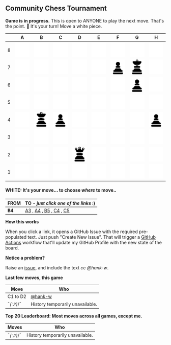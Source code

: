 
## Community Chess Tournament

**Game is in progress.** This is open to ANYONE to play the next move. That's the point. :wave:  It's your turn! Move a white piece.

|   | A | B | C | D | E | F | G | H |
| - | - | - | - | - | - | - | - | - |
| 8 | ![](https://raw.githubusercontent.com/hank-w/hank-w/master/chess_images/blank.png) | ![](https://raw.githubusercontent.com/hank-w/hank-w/master/chess_images/blank.png) | ![](https://raw.githubusercontent.com/hank-w/hank-w/master/chess_images/blank.png) | ![](https://raw.githubusercontent.com/hank-w/hank-w/master/chess_images/blank.png) | ![](https://raw.githubusercontent.com/hank-w/hank-w/master/chess_images/blank.png) | ![](https://raw.githubusercontent.com/hank-w/hank-w/master/chess_images/blank.png) | ![](https://raw.githubusercontent.com/hank-w/hank-w/master/chess_images/blank.png) | ![](https://raw.githubusercontent.com/hank-w/hank-w/master/chess_images/blank.png) |
| 7 | ![](https://raw.githubusercontent.com/hank-w/hank-w/master/chess_images/blank.png) | ![](https://raw.githubusercontent.com/hank-w/hank-w/master/chess_images/blank.png) | ![](https://raw.githubusercontent.com/hank-w/hank-w/master/chess_images/blank.png) | ![](https://raw.githubusercontent.com/hank-w/hank-w/master/chess_images/blank.png) | ![](https://raw.githubusercontent.com/hank-w/hank-w/master/chess_images/blank.png) | ![](https://raw.githubusercontent.com/hank-w/hank-w/master/chess_images/p.png) | ![](https://raw.githubusercontent.com/hank-w/hank-w/master/chess_images/k.png) | ![](https://raw.githubusercontent.com/hank-w/hank-w/master/chess_images/blank.png) |
| 6 | ![](https://raw.githubusercontent.com/hank-w/hank-w/master/chess_images/blank.png) | ![](https://raw.githubusercontent.com/hank-w/hank-w/master/chess_images/blank.png) | ![](https://raw.githubusercontent.com/hank-w/hank-w/master/chess_images/blank.png) | ![](https://raw.githubusercontent.com/hank-w/hank-w/master/chess_images/blank.png) | ![](https://raw.githubusercontent.com/hank-w/hank-w/master/chess_images/blank.png) | ![](https://raw.githubusercontent.com/hank-w/hank-w/master/chess_images/blank.png) | ![](https://raw.githubusercontent.com/hank-w/hank-w/master/chess_images/p.png) | ![](https://raw.githubusercontent.com/hank-w/hank-w/master/chess_images/blank.png) |
| 5 | ![](https://raw.githubusercontent.com/hank-w/hank-w/master/chess_images/blank.png) | ![](https://raw.githubusercontent.com/hank-w/hank-w/master/chess_images/blank.png) | ![](https://raw.githubusercontent.com/hank-w/hank-w/master/chess_images/blank.png) | ![](https://raw.githubusercontent.com/hank-w/hank-w/master/chess_images/blank.png) | ![](https://raw.githubusercontent.com/hank-w/hank-w/master/chess_images/blank.png) | ![](https://raw.githubusercontent.com/hank-w/hank-w/master/chess_images/blank.png) | ![](https://raw.githubusercontent.com/hank-w/hank-w/master/chess_images/blank.png) | ![](https://raw.githubusercontent.com/hank-w/hank-w/master/chess_images/blank.png) |
| 4 | ![](https://raw.githubusercontent.com/hank-w/hank-w/master/chess_images/blank.png) | ![](https://raw.githubusercontent.com/hank-w/hank-w/master/chess_images/K.png) | ![](https://raw.githubusercontent.com/hank-w/hank-w/master/chess_images/p.png) | ![](https://raw.githubusercontent.com/hank-w/hank-w/master/chess_images/blank.png) | ![](https://raw.githubusercontent.com/hank-w/hank-w/master/chess_images/blank.png) | ![](https://raw.githubusercontent.com/hank-w/hank-w/master/chess_images/blank.png) | ![](https://raw.githubusercontent.com/hank-w/hank-w/master/chess_images/blank.png) | ![](https://raw.githubusercontent.com/hank-w/hank-w/master/chess_images/p.png) |
| 3 | ![](https://raw.githubusercontent.com/hank-w/hank-w/master/chess_images/blank.png) | ![](https://raw.githubusercontent.com/hank-w/hank-w/master/chess_images/blank.png) | ![](https://raw.githubusercontent.com/hank-w/hank-w/master/chess_images/blank.png) | ![](https://raw.githubusercontent.com/hank-w/hank-w/master/chess_images/blank.png) | ![](https://raw.githubusercontent.com/hank-w/hank-w/master/chess_images/blank.png) | ![](https://raw.githubusercontent.com/hank-w/hank-w/master/chess_images/blank.png) | ![](https://raw.githubusercontent.com/hank-w/hank-w/master/chess_images/blank.png) | ![](https://raw.githubusercontent.com/hank-w/hank-w/master/chess_images/blank.png) |
| 2 | ![](https://raw.githubusercontent.com/hank-w/hank-w/master/chess_images/blank.png) | ![](https://raw.githubusercontent.com/hank-w/hank-w/master/chess_images/blank.png) | ![](https://raw.githubusercontent.com/hank-w/hank-w/master/chess_images/blank.png) | ![](https://raw.githubusercontent.com/hank-w/hank-w/master/chess_images/q.png) | ![](https://raw.githubusercontent.com/hank-w/hank-w/master/chess_images/blank.png) | ![](https://raw.githubusercontent.com/hank-w/hank-w/master/chess_images/blank.png) | ![](https://raw.githubusercontent.com/hank-w/hank-w/master/chess_images/blank.png) | ![](https://raw.githubusercontent.com/hank-w/hank-w/master/chess_images/blank.png) |
| 1 | ![](https://raw.githubusercontent.com/hank-w/hank-w/master/chess_images/blank.png) | ![](https://raw.githubusercontent.com/hank-w/hank-w/master/chess_images/blank.png) | ![](https://raw.githubusercontent.com/hank-w/hank-w/master/chess_images/blank.png) | ![](https://raw.githubusercontent.com/hank-w/hank-w/master/chess_images/blank.png) | ![](https://raw.githubusercontent.com/hank-w/hank-w/master/chess_images/blank.png) | ![](https://raw.githubusercontent.com/hank-w/hank-w/master/chess_images/blank.png) | ![](https://raw.githubusercontent.com/hank-w/hank-w/master/chess_images/blank.png) | ![](https://raw.githubusercontent.com/hank-w/hank-w/master/chess_images/blank.png) |

#### **WHITE:** It's your move... to choose _where_ to move..

| FROM | TO - _just click one of the links_ :) |
| ---- | -- |
| **B4** | [A3](https://github.com/hank-w/hank-w/issues/new?title=chess%7Cmove%7Cb4a3%7C5270&body=Just+push+%27Submit+new+issue%27.+You+don%27t+need+to+do+anything+else.) , [A4](https://github.com/hank-w/hank-w/issues/new?title=chess%7Cmove%7Cb4a4%7C5270&body=Just+push+%27Submit+new+issue%27.+You+don%27t+need+to+do+anything+else.) , [B5](https://github.com/hank-w/hank-w/issues/new?title=chess%7Cmove%7Cb4b5%7C5270&body=Just+push+%27Submit+new+issue%27.+You+don%27t+need+to+do+anything+else.) , [C4](https://github.com/hank-w/hank-w/issues/new?title=chess%7Cmove%7Cb4c4%7C5270&body=Just+push+%27Submit+new+issue%27.+You+don%27t+need+to+do+anything+else.) , [C5](https://github.com/hank-w/hank-w/issues/new?title=chess%7Cmove%7Cb4c5%7C5270&body=Just+push+%27Submit+new+issue%27.+You+don%27t+need+to+do+anything+else.) |


**How this works**

When you click a link, it opens a GitHub Issue with the required pre-populated text. Just push "Create New Issue". That will trigger a [GitHub Actions](https://github.blog/2020-07-03-github-action-hero-casey-lee/#getting-started-with-github-actions) workflow that'll update my GitHub Profile  with the new state of the board.

**Notice a problem?**

Raise an [issue](https://github.com/hank-w/hank-w/issues), and include the text _cc @hank-w_.

**Last few moves, this game**

| Move  | Who |
| ----- | --- |
| C1 to D2 | [@hank-w](https://github.com/hank-w) |
| ¯_(ツ)_/¯ | History temporarily unavailable. |

**Top 20 Leaderboard: Most moves across all games, except me.**

| Moves | Who |
| ----- | --- |
| ¯_(ツ)_/¯ | History temporarily unavailable. |
